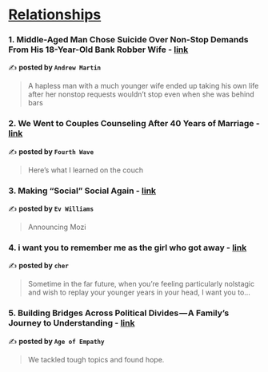 
<h1><a href=https://medium.com/tag/relationships/recommended target="_blank" rel="noopener noreferrer">Relationships</a></h1>
<h3>1. Middle-Aged Man Chose Suicide Over Non-Stop Demands From His 18-Year-Old Bank Robber Wife - <a href="https://medium.com/@historianandrew/middle-aged-man-chose-suicide-over-non-stop-demands-from-his-18-year-old-bank-robber-wife-21504d7d2182" target="_blank" rel="noopener noreferrer">link</a></h3>

✍️ **posted by `Andrew Martin`**

<blockquote>A hapless man with a much younger wife ended up taking his own life after her nonstop requests wouldn’t stop even when she was behind bars</blockquote>

<h3>2. We Went to Couples Counseling After 40 Years of Marriage - <a href="https://medium.com/fourth-wave/we-went-to-couples-counseling-after-40-years-of-marriage-0c69835e557a" target="_blank" rel="noopener noreferrer">link</a></h3>

✍️ **posted by `Fourth Wave`**

<blockquote>Here’s what I learned on the couch</blockquote>

<h3>3. Making “Social” Social Again - <a href="https://medium.com/@ev/making-social-social-again-0126fa5c6ce8" target="_blank" rel="noopener noreferrer">link</a></h3>

✍️ **posted by `Ev Williams`**

<blockquote>Announcing Mozi</blockquote>

<h3>4. i want you to remember me as the girl who got away - <a href="https://medium.com/@cherylkoo/i-want-you-to-remember-me-as-the-girl-who-got-away-e9053e040884" target="_blank" rel="noopener noreferrer">link</a></h3>

✍️ **posted by `cher`**

<blockquote>Sometime in the far future, when you’re feeling particularly nolstagic and wish to replay your younger years in your head, I want you to…</blockquote>

<h3>5. Building Bridges Across Political Divides — A Family’s Journey to Understanding - <a href="https://medium.com/age-of-empathy/building-bridges-across-political-divides-a-familys-journey-to-understanding-cbe3e74fe0ed" target="_blank" rel="noopener noreferrer">link</a></h3>

✍️ **posted by `Age of Empathy`**

<blockquote>We tackled tough topics and found hope.</blockquote>

